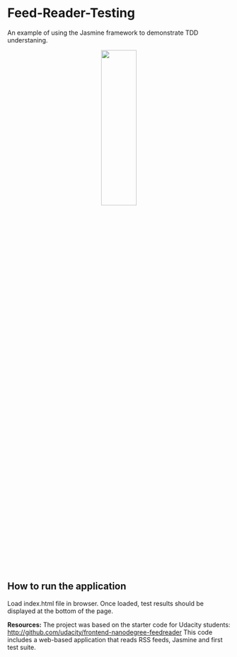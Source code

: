 # Feed-Reader-Testing
An example of using the Jasmine framework to demonstrate TDD understaning.
<p align="center">
<img src="https://ucarecdn.com/1ad19cf4-cf29-49c6-a13c-4fc820fbf214/" width="40%" height="30%" />
</p>

## How to run the application
Load index.html file in browser. Once loaded, test results should be displayed at the bottom of the page.

<b>Resources:</b>
The project was based on the starter code for Udacity students: http://github.com/udacity/frontend-nanodegree-feedreader This code includes a web-based application that reads RSS feeds, Jasmine and first test suite.
